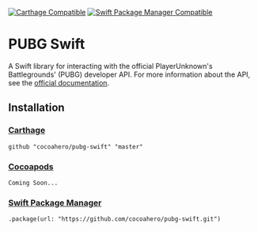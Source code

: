 [![Carthage Compatible](https://img.shields.io/badge/carthage-compatible-4BC51D.svg)](https://github.com/Carthage/Carthage)
[![Swift Package Manager Compatible](https://img.shields.io/badge/SwiftPM-Compatible-EB5345.svg)](https://swift.org/package-manager/)

# PUBG Swift

A Swift library for interacting with the official PlayerUnknown's Battlegrounds' (PUBG) developer API. For more information about the API, see the [official documentation](https://developer.playbattlegrounds.com).

## Installation

### [Carthage](https://github.com/carthage/carthage)

```
github "cocoahero/pubg-swift" "master"
```

### [Cocoapods](https://cocoapods.org)

```
Coming Soon...
```

### [Swift Package Manager](https://swift.org/package-manager/)

```
.package(url: "https://github.com/cocoahero/pubg-swift.git")
```
